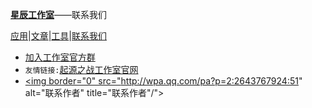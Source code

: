 [**星辰工作室**](https://schlibra.github.io/Stars-Studios)——联系我们

[应用](https://schlibra.github.io/Stars-Studios/application)|[文章](https://schlibra.github.io/Stars-Studios/article)|[工具](https://schlibra.github.io/Stars-Studios/other)|[联系我们](https://schlibra.github.io/Stars-Studios/catchus)

- [加入工作室官方群](https://jq.qq.com/?_wv=1027&k=5me3cRl)
- `友情链接:`[起源之战工作室官网](https://www.qyzz.ml)
- </span><a href="http://wpa.qq.com/msgrd?v=3&uin=3032441511&site=qq&menu=yes"><img border="0" src="http://wpa.qq.com/pa?p=2:2643767924:51" alt="联系作者" title="联系作者"/"></a></p>
